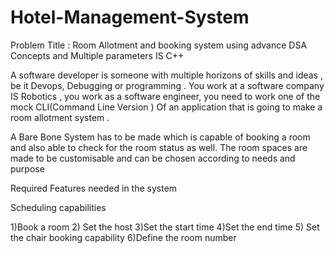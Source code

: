 # Hotel-Management-System
Problem Title : Room Allotment and booking system using advance DSA Concepts and Multiple parameters IS C++ 

A software developer is someone with multiple horizons of skills and ideas , be it
Devops, Debugging or programming . You work at a software company IS Robotics ,
you work as a software engineer, you need to work one of the mock CLI(Command Line
Version ) Of an application that is going to make a room allotment system .

A Bare Bone System has to be made which is capable of booking a room and also able
to check for the room status as well. The room spaces are made to be customisable
and can be chosen according to needs and purpose

Required Features needed in the system

Scheduling capabilities

1)Book a room
2) Set the host
3)Set the start time
4)Set the end time
5) Set the chair booking capability
6)Define the room number
